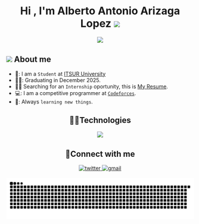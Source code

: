 
<h1 align="center"><b>Hi , I'm Alberto Antonio Arizaga Lopez </b><img src="https://media.giphy.com/media/hvRJCLFzcasrR4ia7z/giphy.gif" width="35"></h1>
<p align="center">
  <img src="https://readme-typing-svg.herokuapp.com?font=Time+New+Roman&color=cyan&size=25&center=true&vCenter=true&width=600&height=25&lines=Computer+Science+Student,;In+search+of+an+Internship,;Self-taught+Full-Stack+Developer,;Competitive+Programmer,;Active+Learner/Researcher,;Love+to+learn+new+stuffs"></a>
</p>

<!-- About me -->
## <picture><img src = "https://github.com/7oSkaaa/7oSkaaa/blob/main/Images/about_me.gif?raw=true" width = 50px></picture> About me
<!-- <picture> <img align="right" src="https://github.com/7oSkaaa/7oSkaaa/blob/main/Images/Right_Side.gif?raw=true" width = 250px></picture> -->

- 🏫: I am a `Student` at [ITSUR University](https://surguanajuato.tecnm.mx/)
- 👨‍🎓: Graduating in December 2025.
- :technologist: Searching for an `Internship` oportunity, this is [My Resume](https://drive.google.com/file/d/1pHJpZ3pYFay9veVl7YzmnYt-GwbmQA_p/view?usp=sharing).
- 💻: I am a competitive programmer at [`Codeforces`](https://codeforces.com/profile/Al_Lopez).
- 📖: Always `learning new things`.

<!-- Technologies -->
<h2 align="center">👨‍💻Technologies</h2>

<p align="center">
  <a href="https://skillicons.dev">
    <img src="https://skillicons.dev/icons?i=html,javascript,css,c,cpp,cs,java,php,mysql,postgres" />
  </a>
</p>

<!-- Contact -->
<!--https://github.com/tandpfun/skill-icons/blob/main/icons-->
<!--<img src='https://raw.githubusercontent.com/ShahriarShafin/ShahriarShafin/main/Assets/handshake.gif' width="100px">-->
<h2 align="center"> 🤝Connect with me </h2>
<div align="center">
	<a href="https://twitter.com/OSSInsight" target="blank">
<img src=https://img.shields.io/badge/linkedin-%2300acee.svg?color=405DE6&style=for-the-badge&logo=linkedin&logoColor=white alt=twitter style="margin-bottom: 5px;" />
	<a href="mailto:aa.arizaga47@gmail.com" target="_blank">
<img src=https://img.shields.io/badge/gmail-%2300acee.svg?color=EA4335&style=for-the-badge&logo=gmail&logoColor=white alt=gmail style="margin-bottom: 5px;" />
</div>

<!-- SNAKE -->
<p align = "center">
	<img src = "https://github.com/7oSkaaa/7oSkaaa/blob/output/github-contribution-grid-snake.svg?" alt = "Snake Game"/>
</p>

